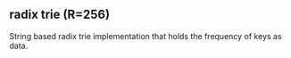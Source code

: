 ## radix trie (R=256)

String based radix trie implementation that holds the frequency of keys as data.
